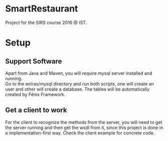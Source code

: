 # SmartRestaurant
Project for the SIRS course 2016 @ IST.
# Setup
## Support Software
Apart from Java and Maven, you will require mysql server installed and running.</br>
Go to the extras/mysql directory and run both scripts, one will create an user and other will create a database. The tables will be automatically created by Fénix Framework.

## Get a client to work
For the client to recognize the methods from the server, you will need to get the server running and then get the wsdl from it, since this project is done in a implementation-first way. Check the client example for concrete code.

